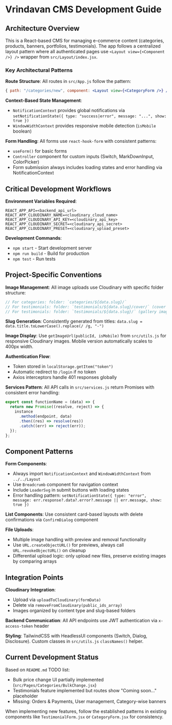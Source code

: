 # Vrindavan CMS Development Guide

## Architecture Overview

This is a React-based CMS for managing e-commerce content (categories, products, banners, portfolios, testimonials). The app follows a centralized layout pattern where all authenticated pages use `<Layout view={<Component />} />` wrapper from `src/Layout/index.jsx`.

### Key Architectural Patterns

**Route Structure**: All routes in `src/App.js` follow the pattern:

```jsx
{ path: "/categories/new", component: <Layout view={<CategoryForm />} /> }
```

**Context-Based State Management**:

- `NotificationContext` provides global notifications via `setNotificationState({ type: "success|error", message: "...", show: true })`
- `WindowWidthContext` provides responsive mobile detection (`isMobile` boolean)

**Form Handling**: All forms use `react-hook-form` with consistent patterns:

- `useForm()` for basic forms
- `Controller` component for custom inputs (Switch, MarkDownInput, ColorPicker)
- Form submission always includes loading states and error handling via NotificationContext

## Critical Development Workflows

**Environment Variables Required**:

```
REACT_APP_API=<backend_api_url>
REACT_APP_CLOUDINARY_NAME=<cloudinary_cloud_name>
REACT_APP_CLOUDINARY_API_KEY=<cloudinary_api_key>
REACT_APP_CLOUDINARY_SECRET=<cloudinary_api_secret>
REACT_APP_CLOUDINARY_PRESET=<cloudinary_upload_preset>
```

**Development Commands**:

- `npm start` - Start development server
- `npm run build` - Build for production
- `npm test` - Run tests

## Project-Specific Conventions

**Image Management**: All image uploads use Cloudinary with specific folder structure:

```javascript
// For categories: folder: `categories/${data.slug}/`
// For testimonials: folder: `testimonials/${data.slug}/cover/` (cover images)
// For testimonials: folder: `testimonials/${data.slug}/` (gallery images)
```

**Slug Generation**: Consistently generated from titles: `data.slug = data.title.toLowerCase().replace(/ /g, "-")`

**Image Display**: Use `getImageUrl(publicId, isMobile)` from `src/utils.js` for responsive Cloudinary images. Mobile version automatically scales to 400px width.

**Authentication Flow**:

- Token stored in `localStorage.getItem("token")`
- Automatic redirect to `/login` if no token
- Axios interceptors handle 401 responses globally

**Services Pattern**: All API calls in `src/services.js` return Promises with consistent error handling:

```javascript
export const functionName = (data) => {
  return new Promise((resolve, reject) => {
    instance
      .method(endpoint, data)
      .then((res) => resolve(res))
      .catch((err) => reject(err));
  });
};
```

## Component Patterns

**Form Components**:

- Always import `NotificationContext` and `WindowWidthContext` from `../../Layout`
- Use `Breadcrumb` component for navigation context
- Include `LoaderSvg` in submit buttons with loading states
- Error handling pattern: `setNotificationState({ type: "error", message: err.response?.data?.error?.message || err.message, show: true })`

**List Components**: Use consistent card-based layouts with delete confirmations via `ConfirmDialog` component

**File Uploads**:

- Multiple image handling with preview and removal functionality
- Use `URL.createObjectURL()` for previews, always call `URL.revokeObjectURL()` on cleanup
- Differential upload logic: only upload new files, preserve existing images by comparing arrays

## Integration Points

**Cloudinary Integration**:

- Upload via `uploadToCloudinary(formData)`
- Delete via `removeFromCloudinary(public_ids_array)`
- Images organized by content type and slug-based folders

**Backend Communication**: All API endpoints use JWT authentication via `x-access-token` header

**Styling**: TailwindCSS with HeadlessUI components (Switch, Dialog, Disclosure). Custom classes in `src/utils.js` `classNames()` helper.

## Current Development Status

Based on `README.md` TODO list:

- Bulk price change UI partially implemented (`src/Pages/Categories/BulkChange.jsx`)
- Testimonials feature implemented but routes show "Coming soon..." placeholder
- Missing: Orders & Payments, User management, Category-wise banners

When implementing new features, follow the established patterns in existing components like `TestimonialForm.jsx` or `CategoryForm.jsx` for consistency.
